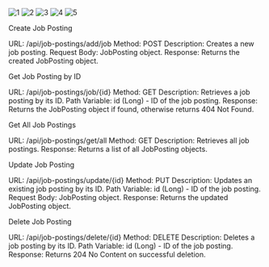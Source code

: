 ![1](https://github.com/user-attachments/assets/2d8c1573-1519-4336-a90c-daaf585803fb)
![2](https://github.com/user-attachments/assets/f5115a5e-30f6-4d86-89a4-a546fb05590a)
![3](https://github.com/user-attachments/assets/3f33369a-7d87-4665-ba1c-659212ecf3e4)
![4](https://github.com/user-attachments/assets/a2e2d17d-3851-4b8f-9535-1311ac301437)
![5](https://github.com/user-attachments/assets/4b52f4d3-b9e2-4599-b4c7-b6e74a1c06c5)

Create Job Posting

URL: /api/job-postings/add/job
Method: POST
Description: Creates a new job posting.
Request Body: JobPosting object.
Response: Returns the created JobPosting object.

Get Job Posting by ID

URL: /api/job-postings/job/{id}
Method: GET
Description: Retrieves a job posting by its ID.
Path Variable: id (Long) - ID of the job posting.
Response: Returns the JobPosting object if found, otherwise returns 404 Not Found.

Get All Job Postings

URL: /api/job-postings/get/all
Method: GET
Description: Retrieves all job postings.
Response: Returns a list of all JobPosting objects.

Update Job Posting

URL: /api/job-postings/update/{id}
Method: PUT
Description: Updates an existing job posting by its ID.
Path Variable: id (Long) - ID of the job posting.
Request Body: JobPosting object.
Response: Returns the updated JobPosting object.

Delete Job Posting

URL: /api/job-postings/delete/{id}
Method: DELETE
Description: Deletes a job posting by its ID.
Path Variable: id (Long) - ID of the job posting.
Response: Returns 204 No Content on successful deletion.



